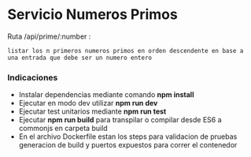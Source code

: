 # Servicio Numeros Primos

Ruta /api/prime/:number :

    listar los n primeros numeros primos en orden descendente en base a una entrada que debe ser un numero entero

### Indicaciones 
- Instalar dependencias mediante comando **npm install**
- Ejecutar en modo dev utilizar **npm run dev**
- Ejecutar test unitarios mediante **npm run test**
- Ejecutar **npm run build** para transpilar o compilar desde ES6 a commonjs en carpeta build
- En el archivo Dockerfile estan los steps para validacion de pruebas generacion de build y puertos expuestos para correr el contenedor